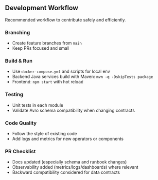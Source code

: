 ## Development Workflow

Recommended workflow to contribute safely and efficiently.

### Branching
- Create feature branches from `main`
- Keep PRs focused and small

### Build & Run
- Use `docker-compose.yml` and scripts for local env
- Backend Java services build with Maven: `mvn -q -DskipTests package`
- Frontend: `npm start` with hot reload

### Testing
- Unit tests in each module
- Validate Avro schema compatibility when changing contracts

### Code Quality
- Follow the style of existing code
- Add logs and metrics for new operators or components

### PR Checklist
- Docs updated (especially schema and runbook changes)
- Observability added (metrics/logs/dashboards) where relevant
- Backward compatibility considered for data contracts


